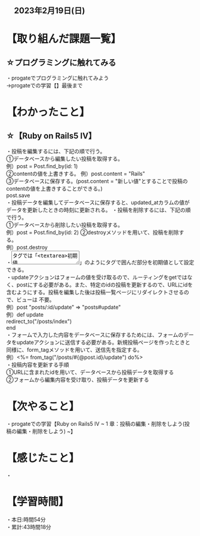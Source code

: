 ## 　2023年2月19日(日)
# 【取り組んだ課題一覧】
## ☆プログラミングに触れてみる
・progateでプログラミングに触れてみよう  
→progateでの学習【】最後まで
# 【わかったこと】
## ☆【Ruby on Rails5 IV】
・投稿を編集するには、下記の順で行う。  
①データベースから編集したい投稿を取得する。  
例）post = Post.find_by(id: 1)  
②contentの値を上書きする。 
例）post.content = "Rails"  
③データベースに保存する。(post.content = "新しい値"とすることで投稿のcontentの値を上書きすることができる。)  
post.save  
・投稿データを編集してデータベースに保存すると、updated_atカラムの値がデータを更新したときの時刻に更新される。 
・投稿を削除するには、下記の順で行う。  
①データベースから削除したい投稿を取得する。  
例）post = Post.find_by(id: 2)
②destroyメソッドを用いて、投稿を削除する。  
例）post.destroy  
・<textarea>タグでは「<textarea>初期値</textarea>」のようにタグで囲んだ部分を初期値として設定できる。  
・updateアクションはフォームの値を受け取るので、ルーティングをgetではなく、postにする必要がある。また、特定のidの投稿を更新するので、URLにidを含むようにする。投稿を編集した後は投稿一覧ページにリダイレクトさせるので、ビューは
不要。  
例）post "posts/:id/update" => "posts#update"  
例）def update  
   redirect_to("/posts/index")  
   end  
・フォームで入力した内容をデータベースに保存するためには、フォームのデータをupdateアクションに送信する必要がある。新規投稿ページを作ったときと同様に、form_tagメソッドを用いて、送信先を指定する。  
例）<%= from_tag("/posts/#{@post.id}/update") do%>  
・投稿内容を更新する手順  
①URLに含まれたidを用いて、データベースから投稿データを取得する  
②フォームから編集内容を受け取り、投稿データを更新する  


# 【次やること】
・progateでの学習【Ruby on Rails5 IV ~  1 章：投稿の編集・削除をしよう(投稿の編集・削除をしよう) ~】
# 【感じたこと】
・
# 【学習時間】
・本日:時間54分  
・累計:43時間18分
